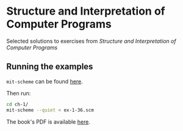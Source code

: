 # Structure and Interpretation of Computer Programs
Selected solutions to exercises from _Structure and Interpretation of Computer Programs_


## Running the examples

`mit-scheme` can be found [here](https://github.com/albert-yu/sicp.git).

Then run:

```bash
cd ch-1/
mit-scheme --quiet < ex-1-36.scm
```

The book's PDF is available [here](https://web.mit.edu/alexmv/6.037/sicp.pdf).


